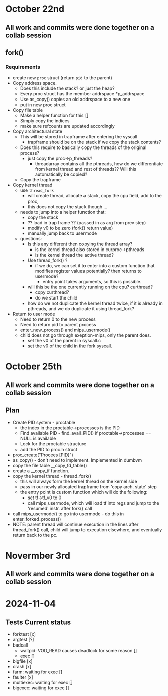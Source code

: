 # October 22nd

## All work and commits were done together on a collab session

## fork()
### Requirements 
- create new `proc` struct (return `pid` to the parent)
- Copy address space. 
    - Does this include the stack? or just the heap?
    - Every proc struct has the member addrspace *p_addrspace 
    - Use as_copy() copies an old addrspace to a new one
    - put in new proc struct
- Copy file table
    - Make a helper function for this []
    - Simply copy the indices
    - make sure refcounts are updated accordingly
- Copy architectural state
    - This will be stored in trapframe after entering the syscall
        - trapframe should be on the stack if we copy the stack contents?
    - Does this require to basically copy the threads of the original process?
        - just copy the proc->p_threads?
            - threadarray contains all the pthreads, how do we differentiate from kernel thread and rest of threads?? Will this automatically be copied?
    - Copy the trapframe 
- Copy kernel thread
    - use `thread_fork`
        - will create thread, allocate a stack, copy the cpu field, add to the proc, 
        - this does not copy the stack though ...
    - needs to jump into a helper function that: 
        - copy the stack
        - ?? load in trap frame ?? (passed in as arg from prev step)
        - modify v0 to be zero (fork() return value)
        - manually jump back to usermode 
    - questions:
        - Is this any different then copying the thread array?
            - is the kernel thread also stored in curproc->pthreads
            - is the kernel thread the active thread? 
        - Use thread_fork() ?
            - if we do, we can set it to enter into a custom function that modifies register values potentially? then returns to usermode?
                - entry point takes arguments, so this is possible.
        - will this be the one currently running on the cpu? curthread?
            - copy curthread? 
            - do we start the child 
        - how do we not duplicate the kernel thread twice, if it is already in pthreads, and we do duplicate it using thread_fork?
- Return to user mode 
    - Need to return 0 to the new process 
    - Need to return pid to parent process 
    - enter_new_process() and mips_usermode()
    - child does not go through exeption-mips, only the parent does.
        - set the v0 of the parent in syscall.c
        - set the v0 of the child in the fork syscall.

# October 25th

## All work and commits were done together on a collab session

## Plan
- Create PID system - proctable
    - the index in the proctable->processes is the PID 
    - Find available PID - find_avail_PID() if proctable->processes == NULL is available   
    - Lock for the proctable structure 
    - add the PID to proc.h struct  
- proc_create("Procees [PID]") 
- as_copy() - don't need to implement. Implemented in dumbvm   
- copy the file table __copy_fd_table() 
- create a __copy_tf function.  
- copy the kernel thread - thread_fork()
    - this will always form the kernel thread on the kernel side
    - pass in our newly allocated trapframe from 'copy arch. state' step
    - the entry point is custom function which will do the following:
        - set tf->tf_v0 to 0
        - call mips_usermode, which will load tf into regs and jump to the 'resumed' instr. after fork() call
- call mips_usermode() to go into usermode - do this in enter_forked_process()
- NOTE: parent thread will continue execution in the lines after thread_fork() call, child will jump to execution elsewhere, and eventually return back to the pc.

# Novermber 3rd

## All work and commits were done together on a collab session

# 2024-11-04

## Tests Current status
- forktest [x]
- argtest [?]
- badcall 
    - waitpid: VOD_READ causes deadlock for some reason []
    - exec []
- bigfile [x]
- crash [x]
- farm: waiting for exec []
- faulter [x]
- multiexec: waiting for exec []
- bigexec: waiting for exec []